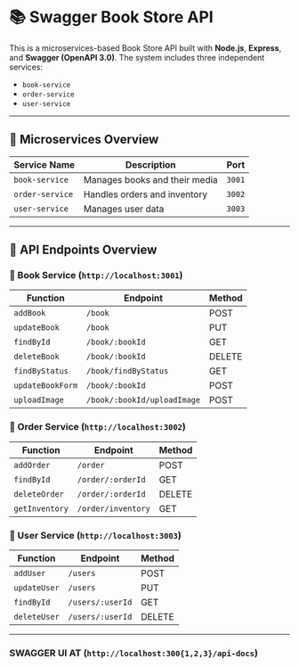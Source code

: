 # 📚 Swagger Book Store API

This is a microservices-based Book Store API built with **Node.js**, **Express**, and **Swagger (OpenAPI 3.0)**. The system includes three independent services:

- `book-service`
- `order-service`
- `user-service`

---

## 🧩 Microservices Overview

| Service Name    | Description                         | Port  |
|-----------------|-------------------------------------|--------|
| `book-service`  | Manages books and their media       | `3001` |
| `order-service` | Handles orders and inventory        | `3002` |
| `user-service`  | Manages user data                   | `3003` |

---

## 🔗 API Endpoints Overview

### 📘 Book Service (`http://localhost:3001`)

| Function         | Endpoint                      | Method |
|------------------|-------------------------------|--------|
| `addBook`        | `/book`                      | POST   |
| `updateBook`     | `/book`                      | PUT    |
| `findById`       | `/book/:bookId`              | GET    |
| `deleteBook`     | `/book/:bookId`              | DELETE |
| `findByStatus`   | `/book/findByStatus`         | GET    |
| `updateBookForm` | `/book/:bookId`              | POST   |
| `uploadImage`    | `/book/:bookId/uploadImage`  | POST   |

### 🛒 Order Service (`http://localhost:3002`)

| Function         | Endpoint            | Method |
|------------------|---------------------|--------|
| `addOrder`       | `/order`           | POST   |
| `findById`       | `/order/:orderId`  | GET    |
| `deleteOrder`    | `/order/:orderId`  | DELETE |
| `getInventory`   | `/order/inventory` | GET    |

### 👤 User Service (`http://localhost:3003`)

| Function       | Endpoint           | Method |
|----------------|--------------------|--------|
| `addUser`      | `/users`           | POST   |
| `updateUser`   | `/users`           | PUT    |
| `findById`     | `/users/:userId`   | GET    |
| `deleteUser`   | `/users/:userId`   | DELETE |

---


### SWAGGER UI AT (`http://localhost:300{1,2,3}/api-docs`)
